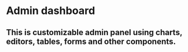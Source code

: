 # Admin dashboard

## This is customizable admin panel using charts, editors, tables, forms and other components.
